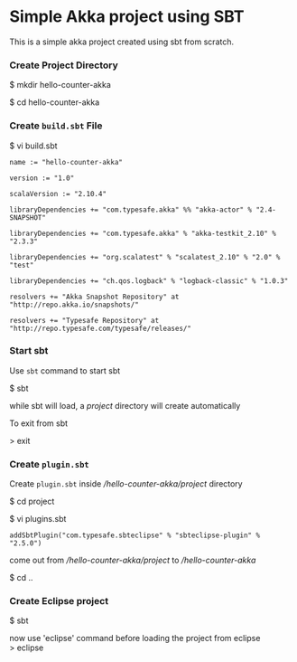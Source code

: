 Simple Akka project using SBT 
==============================

This is a simple akka project created using sbt from scratch.    

### Create Project Directory 
 $ mkdir hello-counter-akka

 $ cd hello-counter-akka

### Create `build.sbt` File
 $ vi build.sbt

```
name := "hello-counter-akka"

version := "1.0"

scalaVersion := "2.10.4"

libraryDependencies += "com.typesafe.akka" %% "akka-actor" % "2.4-SNAPSHOT"
 
libraryDependencies += "com.typesafe.akka" % "akka-testkit_2.10" % "2.3.3"
	
libraryDependencies += "org.scalatest" % "scalatest_2.10" % "2.0" % "test"

libraryDependencies += "ch.qos.logback" % "logback-classic" % "1.0.3"	
  
resolvers += "Akka Snapshot Repository" at "http://repo.akka.io/snapshots/"

resolvers += "Typesafe Repository" at "http://repo.typesafe.com/typesafe/releases/" 
```

### Start sbt
Use `sbt` command to start sbt 

$ sbt

 while sbt will load, a *project* directory will create automatically
 
 To exit from sbt  

&gt; exit 

### Create `plugin.sbt`

Create `plugin.sbt` inside */hello-counter-akka/project* directory  
 
$ cd project

$ vi plugins.sbt

```
addSbtPlugin("com.typesafe.sbteclipse" % "sbteclipse-plugin" % "2.5.0")
```

come out from */hello-counter-akka/project* to */hello-counter-akka*
 
$ cd ..
 
### Create Eclipse project
$ sbt

now use 'eclipse' command before loading the project from eclipse   
&gt; eclipse